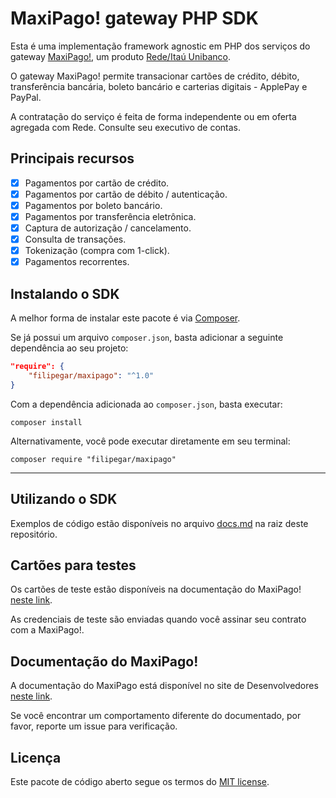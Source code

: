 # MaxiPago! gateway PHP SDK

Esta é uma implementação framework agnostic em PHP dos serviços do gateway [MaxiPago!](http://www.maxipago.com), um produto [Rede/Itaú Unibanco](https://www.userede.com.br/).

O gateway MaxiPago! permite transacionar cartões de crédito, débito, transferência bancária, boleto bancário e carterias digitais - ApplePay e PayPal.

A contratação do serviço é feita de forma independente ou em oferta agregada com Rede. Consulte seu executivo de contas.

## Principais recursos

* [x] Pagamentos por cartão de crédito.
* [x] Pagamentos por cartão de débito / autenticação.
* [x] Pagamentos por boleto bancário.
* [x] Pagamentos por transferência eletrônica.
* [x] Captura de autorização / cancelamento.
* [x] Consulta de transações.
* [x] Tokenização (compra com 1-click).
* [x] Pagamentos recorrentes.

## Instalando o SDK

A melhor forma de instalar este pacote é via [Composer](http://getcomposer.org).

Se já possui um arquivo `composer.json`, basta adicionar a seguinte dependência ao seu projeto:

```json
"require": {
    "filipegar/maxipago": "^1.0"
}
```

Com a dependência adicionada ao `composer.json`, basta executar:

```
composer install
```

Alternativamente, você pode executar diretamente em seu terminal:

```
composer require "filipegar/maxipago"
```

---

## Utilizando o SDK

Exemplos de código estão disponíveis no arquivo [docs.md](../docs.md) na raiz deste repositório.

## Cartões para testes
 
Os cartões de teste estão disponíveis na documentação do MaxiPago! [neste link](http://developers.maxipago.com/apidocs/maxipago/cartao-de-credito/).
 
As credenciais de teste são enviadas quando você assinar seu contrato com a MaxiPago!.
 
## Documentação do MaxiPago!
 
A documentação do MaxiPago está disponível no site de Desenvolvedores [neste link](http://developers.maxipago.com).
 
Se você encontrar um comportamento diferente do documentado, por favor, reporte um issue para verificação.
 
## Licença
 
Este pacote de código aberto segue os termos do [MIT license](https://opensource.org/licenses/MIT).
